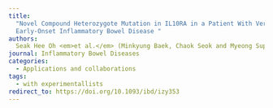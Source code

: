 ```yaml
---
title:
  "Novel Compound Heterozygote Mutation in IL10RA in a Patient With Very
  Early-Onset Inflammatory Bowel Disease "
authors:
  Seak Hee Oh <em>et al.</em> (Minkyung Baek, Chaok Seok and Myeong Sup Lee*)
journal: Inflammatory Bowel Diseases
categories:
  - Applications and collaborations
tags:
  - with experimentallists
redirect_to: https://doi.org/10.1093/ibd/izy353
---
```

